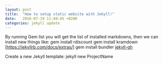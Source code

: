 ```yaml
---
layout: post
title:  "How to setup static website with Jekyll!"
date:   2016-07-19 11:49:45 +0200
categories: jekyll update
---
```

 By running Gem list you will get the list of installed markdowns, then we can install new things like:
gem install rdiscount
gem install kramdown  [https://jekyllrb.com/docs/extras/]
gem install bundler [jekyll-gh]

Create a new Jekyll template:
jekyll new ProjectName
 


[jekyll-gh]:   http://bundler.io/
 